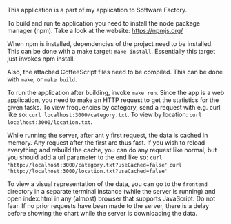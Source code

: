 This application is a part of my application to Software Factory.

To build and run te application you need to install the node package manager
(npm). Take a look at the website: https://npmjs.org/

When npm is installed, dependencies of the project need to be installed. This
can be done with a make target: `make install`. Essentially this target just
invokes npm install.

Also, the attached CoffeeScript files need to be compiled. This can be done
with `make`, or `make build`.

To run the application after building, invoke `make run`. Since the app is a
web application, you need to make an HTTP request to get the statistics for the
given tasks. To view frequencies by category, send a request with e.g.
curl like so: `curl localhost:3000/category.txt`. To view by location: `curl localhost:3000/location.txt`.

While running the server, after ant y first request, the data is cached in
memory. Any request after the first are thus fast. If you wish to reload
everything and rebuild the cache, you can do any request like normal, but you
should add a url parameter to the end like so:
`curl 'http://localhost:3000/category.txt?useCached=false'`
`curl 'http://localhost:3000/location.txt?useCached=false'`

To view a visual representation of the data, you can go to the `frontend` directory in a separate terminal instance (while the server is running) and open index.html in any (almost) browser that supports JavaScript. Do not fear. If no prior requests have been made to the server, there is a delay before showing the chart while the server is downloading the data. 
